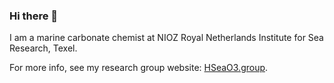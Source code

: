### Hi there 👋

I am a marine carbonate chemist at NIOZ Royal Netherlands Institute for Sea Research, Texel.

For more info, see my research group website: [HSeaO3.group](https://hseao3.group/).

